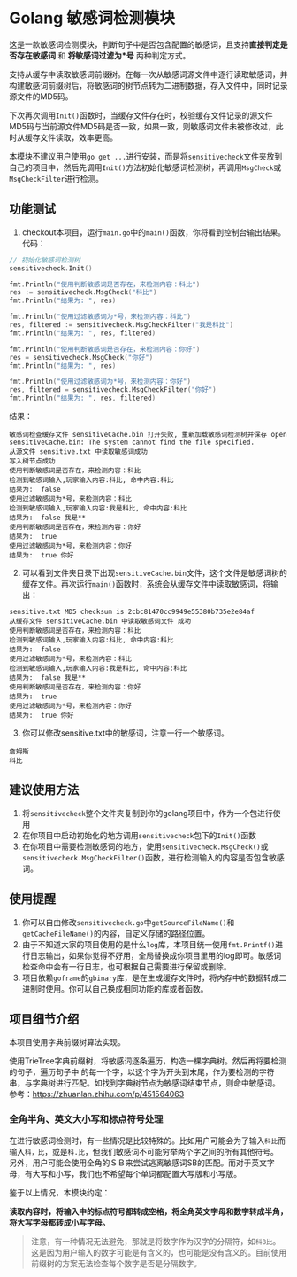 # Golang 敏感词检测模块
这是一款敏感词检测模块，判断句子中是否包含配置的敏感词，且支持**直接判定是否存在敏感词** 和 **将敏感词过滤为*号** 两种判定方式。

支持从缓存中读取敏感词前缀树。在每一次从敏感词源文件中逐行读取敏感词，并构建敏感词前缀树后，将敏感词的树节点转为二进制数据，存入文件中，同时记录源文件的MD5码。

下次再次调用`Init()`函数时，当缓存文件存在时，校验缓存文件记录的源文件MD5码与当前源文件MD5码是否一致，如果一致，则敏感词文件未被修改过，此时从缓存文件读取，效率更高。

本模块不建议用户使用`go get ...`进行安装，而是将`sensitivecheck`文件夹放到自己的项目中，然后先调用`Init()`方法初始化敏感词检测树，再调用`MsgCheck`或`MsgCheckFilter`进行检测。

## 功能测试
1. checkout本项目，运行`main.go`中的`main()`函数，你将看到控制台输出结果。
代码：
``` go
// 初始化敏感词检测树
sensitivecheck.Init()

fmt.Println("使用判断敏感词是否存在，来检测内容：科比")
res := sensitivecheck.MsgCheck("科比")
fmt.Println("结果为: ", res)

fmt.Println("使用过滤敏感词为*号，来检测内容：科比")
res, filtered := sensitivecheck.MsgCheckFilter("我是科比")
fmt.Println("结果为: ", res, filtered)

fmt.Println("使用判断敏感词是否存在，来检测内容：你好")
res = sensitivecheck.MsgCheck("你好")
fmt.Println("结果为: ", res)

fmt.Println("使用过滤敏感词为*号，来检测内容：你好")
res, filtered = sensitivecheck.MsgCheckFilter("你好")
fmt.Println("结果为: ", res, filtered)
```
结果：
```
敏感词检查缓存文件 sensitiveCache.bin 打开失败, 重新加载敏感词检测树并保存 open sensitiveCache.bin: The system cannot find the file specified. 
从源文件 sensitive.txt 中读取敏感词成功
写入树节点成功
使用判断敏感词是否存在，来检测内容：科比
检测到敏感词输入,玩家输入内容:科比, 命中内容:科比
结果为:  false
使用过滤敏感词为*号，来检测内容：科比
检测到敏感词输入,玩家输入内容:我是科比, 命中内容:科比
结果为:  false 我是**
使用判断敏感词是否存在，来检测内容：你好
结果为:  true
使用过滤敏感词为*号，来检测内容：你好
结果为:  true 你好
```
2. 可以看到文件夹目录下出现`sensitiveCache.bin`文件，这个文件是敏感词树的缓存文件。再次运行`main()`函数时，系统会从缓存文件中读取敏感词，将输出：
```
sensitive.txt MD5 checksum is 2cbc81470cc9949e55380b735e2e84af 
从缓存文件 sensitiveCache.bin 中读取敏感词文件 成功
使用判断敏感词是否存在，来检测内容：科比
检测到敏感词输入,玩家输入内容:科比, 命中内容:科比
结果为:  false
使用过滤敏感词为*号，来检测内容：科比
检测到敏感词输入,玩家输入内容:我是科比, 命中内容:科比
结果为:  false 我是**
使用判断敏感词是否存在，来检测内容：你好
结果为:  true
使用过滤敏感词为*号，来检测内容：你好
结果为:  true 你好
```
3. 你可以修改sensitive.txt中的敏感词，注意一行一个敏感词。
```
詹姆斯
科比
```

## 建议使用方法
1. 将`sensitivecheck`整个文件夹复制到你的golang项目中，作为一个包进行使用
2. 在你项目中启动初始化的地方调用`sensitivecheck`包下的`Init()`函数
3. 在你项目中需要检测敏感词的地方，使用`sensitivecheck.MsgCheck()`或`sensitivecheck.MsgCheckFilter()`函数，进行检测输入的内容是否包含敏感词。

## 使用提醒
1. 你可以自由修改`sensitivecheck.go`中`getSourceFileName()`和`getCacheFileName()`的内容，自定义存储的路径位置。
2. 由于不知道大家的项目使用的是什么`log`库，本项目统一使用`fmt.Printf()`进行日志输出，如果你觉得不好用，全局替换成你项目里用的log即可。敏感词检查命中会有一行日志，也可根据自己需要进行保留或删除。
3. 项目依赖`goframe`的`gbinary`库，是在生成缓存文件时，将内存中的数据转成二进制时使用。你可以自己换成相同功能的库或者函数。

## 项目细节介绍
本项目使用字典前缀树算法实现。

使⽤TrieTree字典前缀树，将敏感词逐条遍历，构造⼀棵字典树。然后再将要检测的句⼦，遍历句⼦中 的每⼀个字，以这个字为开头到末尾，作为要检测的字符串，与字典树进⾏匹配。如找到字典树节点为敏感词结束节点，则命中敏感词。
参考：https://zhuanlan.zhihu.com/p/451564063

### 全角半角、英文大小写和标点符号处理
在进行敏感词检测时，有一些情况是比较特殊的。比如用户可能会为了输入`科比`而输入`科，比`，或是`科.比`，但我们敏感词不可能穷举两个字之间的所有其他符号。
另外，用户可能会使用全角的ＳＢ来尝试逃离敏感词SB的匹配。而对于英文字母，有大写和小写，我们也不希望每个单词都配置大写版和小写版。

鉴于以上情况，本模块约定：

**读取内容时，将输入中的标点符号都转成空格，将全角英文字母和数字转成半角，将大写字母都转成小写字母。**

> 注意，有一种情况无法避免，那就是将数字作为汉字的分隔符，如`科8比`。这是因为用户输入的数字可能是有含义的，也可能是没有含义的。目前使用前缀树的方案无法检查每个数字是否是分隔数字。
